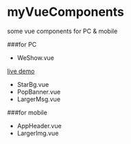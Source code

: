 # myVueComponents
some vue components for PC & mobile

###for PC
- WeShow.vue

[live demo](https://wiia.github.io/myVueComponents/dist/)
- StarBg.vue
- PopBanner.vue
- LargerMsg.vue

###for mobile
- AppHeader.vue
- LargerImg.vue
